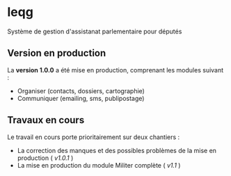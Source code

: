 leqg
====

Système de gestion d'assistanat parlementaire pour députés


## Version en production

La __version 1.0.0__ a été mise en production, comprenant les modules suivant :
* Organiser (contacts, dossiers, cartographie)
* Communiquer (emailing, sms, publipostage)


## Travaux en cours

Le travail en cours porte prioritairement sur deux chantiers :
* La correction des manques et des possibles problèmes de la mise en production ( _v1.0.1_ )
* La mise en production du module Militer complète ( _v1.1_ )
